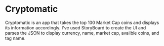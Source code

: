 # Cryptomatic
Cryptomatic is an app that takes the top 100 Market Cap coins and displays its information accordingly.
I've used StoryBoard to create the UI and parses the JSON to display currency, name, market cap, availble coins, and tag name.
